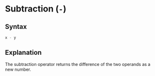 # Subtraction (`-`)

## Syntax
```swift
x - y
```

## Explanation
The subtraction operator returns the difference of the two operands as a new number.